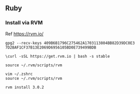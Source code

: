 ## Ruby

### Install via RVM

Ref https://rvm.io/

```
gpg2 --recv-keys 409B6B1796C275462A1703113804BB82D39DC0E3 7D2BAF1CF37B13E2069D6956105BD0E739499BDB

\curl -sSL https://get.rvm.io | bash -s stable

source ~/.rvm/scripts/rvm

vim ~/.zshrc
source ~/.rvm/scripts/rvm
```

```
rvm install 3.0.2
```
